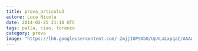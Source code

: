 ```yaml
---
title: prova_articolo3
autore: Luca Nicola
date: 2014-02-25 21:18 UTC
tags: palla, ciao, lorenzo
category: prova
image: "https://lh6.googleusercontent.com/-2mjjIOP9Ab0/UpXLaLxpqaI/AAAAAAAAeKw/UFMK9nV5yQM/w1232-h693-no/jakarta-forest-capital-region-indonesia-world-city-266089.jpg"
---
```


